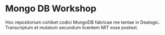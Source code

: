 # Mongo DB Workshop

Hoc repositorium cohibet codici MongoDB fabricae me tentae in Dealogic.
Transcriptum et mutatum secundum licentem MIT esse postest.

